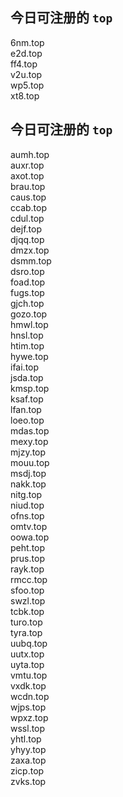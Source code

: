 
## 今日可注册的 `top`
>
6nm.top   
e2d.top   
ff4.top   
v2u.top   
wp5.top   
xt8.top   


## 今日可注册的 `top`
>
aumh.top   
auxr.top   
axot.top   
brau.top   
caus.top   
ccab.top   
cdul.top   
dejf.top   
djqq.top   
dmzx.top   
dsmm.top   
dsro.top   
foad.top   
fugs.top   
gjch.top   
gozo.top   
hmwl.top   
hnsl.top   
htim.top   
hywe.top   
ifai.top   
jsda.top   
kmsp.top   
ksaf.top   
lfan.top   
loeo.top   
mdas.top   
mexy.top   
mjzy.top   
mouu.top   
msdj.top   
nakk.top   
nitg.top   
niud.top   
ofns.top   
omtv.top   
oowa.top   
peht.top   
prus.top   
rayk.top   
rmcc.top   
sfoo.top   
swzl.top   
tcbk.top   
turo.top   
tyra.top   
uubq.top   
uutx.top   
uyta.top   
vmtu.top   
vxdk.top   
wcdn.top   
wjps.top   
wpxz.top   
wssl.top   
yhtl.top   
yhyy.top   
zaxa.top   
zicp.top   
zvks.top   

